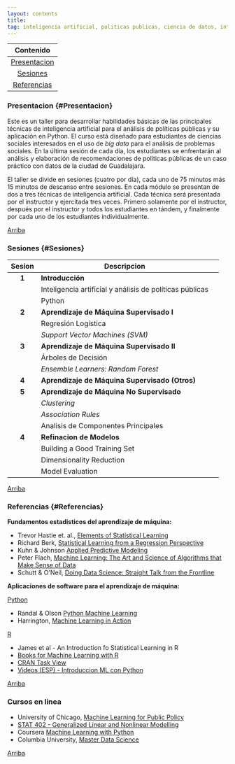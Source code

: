 ```yaml
---
layout: contents
title:
tag: inteligencia artificial, politicas publicas, ciencia de datos, inteligencia de datos, analisis de politicas, gobierno
---
```


<a name="Contenido"></a>

<!--[Teaching](../../teaching.md) &rarr; Inteligencia Artificial para el Análisis de Políticas Públicas-->

| Contenido |
| :---: |
| [Presentacion](#Presentacion) |
| [Sesiones](#Sesiones) |
| [Referencias](#Referencias) |

### Presentacion {#Presentacion}

Este es un taller para desarrollar habilidades básicas de las principales técnicas de inteligencia artificial para el análisis de políticas públicas y su aplicación en Python. El curso está diseñado para estudiantes de ciencias sociales interesados en el uso de *big data* para el análisis  de problemas sociales. En la última sesión de cada día, los estudiantes se enfrentarán al análisis y elaboración de recomendaciones de políticas públicas de un caso práctico con datos de la ciudad de Guadalajara.

El taller se divide en sesiones (cuatro por día), cada uno de 75 minutos más 15 minutos de descanso entre sesiones. En cada módulo se presentan de dos a tres técnicas de inteligencia artificial. Cada técnica será presentada por el instructor y ejercitada tres veces. Primero solamente por el instructor, después por el instructor y todos los estudiantes en tándem, y finalmente por cada uno de los estudiantes individualmente.

[Arriba](#Contenido)

### Sesiones {#Sesiones}

| Sesion       | Descripcion  |       |
|:-------------:|--------------| :--- |
| **1**   | **Introducción** |
|         | Inteligencia artificial y análisis de políticas públicas | <a href="#" style="color:black;"><i class="fas fa-chalkboard-teacher" style="font-size:1em"></i></a>  |
|         | Python | <a href="https://crenteriam.github.io/training/python/python/" style="color:black;"><i class="fas fa-folder-open" style="font-size:1em"></i></a> |
| **2**   | **Aprendizaje de Máquina Supervisado I**    | |
|         | Regresión Logística       | <a href="#" style="color:black;"><i class="fas fa-folder-open" style="font-size:1em"></i></a> |
|         | *Support Vector Machines (SVM)* | <a href="#" style="color:black;"><i class="fas fa-folder-open" style="font-size:1em"></i></a> |
| **3**   | **Aprendizaje de Máquina Supervisado II** |
|         | Árboles de Decisión | <a href="#" style="color:black;"><i class="fas fa-folder-open" style="font-size:1em"></i></a> |
|         | *Ensemble Learners: Random Forest*  | <a href="#" style="color:black;"><i class="fas fa-chalkboard-teacher" style="font-size:1em"></i></a> |
| **4**   | **Aprendizaje de Máquina Supervisado (Otros)**  |
| **5**   | **Aprendizaje de Máquina No Supervisado** |
|         | *Clustering*  |
|         | *Association Rules*  |
|         | Analisis de Componentes Principales  |
| **4**   | **Refinacion de Modelos**  |
|         | Building a Good Training Set  | <a href="#" style="color:black;"><i class="fas fa-chalkboard-teacher" style="font-size:1em"></i></a> |
|         | Dimensionality Reduction  | <a href="#" style="color:black;"><i class="fas fa-chalkboard-teacher" style="font-size:1em"></i></a> |
|         | Model Evaluation  | <a href="#" style="color:black;"><i class="fas fa-chalkboard-teacher" style="font-size:1em"></i></a> |

[Arriba](#Contenido)

### Referencias {#Referencias}

**Fundamentos estadisticos del aprendizaje de máquina:**
- Trevor Hastie et. al., [Elements of Statistical Learning](https://www.amazon.com/Elements-Statistical-Learning-Prediction-Statistics/dp/0387848576)
- Richard Berk, [Statistical Learning from a Regression Perspective](https://www.amazon.com/Statistical-Learning-Regression-Perspective-Statistics/dp/3319440470)
- Kuhn & Johnson [Applied Predictive Modeling](https://www.amazon.com/Applied-Predictive-Modeling-Max-Kuhn/dp/1461468485)
- Peter Flach, [Machine Learning: The Art and Science of Algorithms that Make Sense of Data](https://www.amazon.com/Machine-Learning-Science-Algorithms-Sense/dp/1107422221)
- Schutt & O'Neil, [Doing Data Science: Straight Talk from the Frontline](https://www.amazon.com/Doing-Data-Science-Straight-Frontline/dp/1449358659)

**Aplicaciones de software para el aprendizaje de máquina:**

<u>Python</u>
- Randal & Olson [Python Machine Learning](https://www.amazon.com/Python-Machine-Learning-Sebastian-Raschka-ebook/dp/B00YSILNL0)
- Harrington, [Machine Learning in Action](https://www.amazon.com/Machine-Learning-Action-Peter-Harrington/dp/1617290181)

<u>R</u>
- James et al - An Introduction fo Statistical Learning in R
- [Books for Machine Learning with R](https://machinelearningmastery.com/books-for-machine-learning-with-r/)
- [CRAN Task View](https://cran.r-project.org/web/views/MachineLearning.html)
- [Videos (ESP) - Introduccion ML con Python](https://www.youtube.com/playlist?list=PLJjOveEiVE4Dk48EI7I-67PEleEC5nxc3)

[Arriba](#Contenido)

### Cursos en linea
- University of Chicago, [Machine Learning for Public Policy](http://www.rayidghani.com/teaching)
- [STAT 402 - Generalized Linear and Nonlinear Modelling](http://people.stat.sfu.ca/~raltman/stat402/)
- Coursera [Machine Learning with Python](https://www.coursera.org/learn/machine-learning-with-python)
- Columbia University, [Master Data Science](https://datascience.columbia.edu/master-of-science-in-data-science)

<!--[Rayid Ghani](http://www.rayidghani.com/teaching).-->

[Arriba](#Contenido)

<!--[imagen de segasi para todo el proceso de ciencia de datos](http://segasi.com.mx/cursos/mcb/)-->
